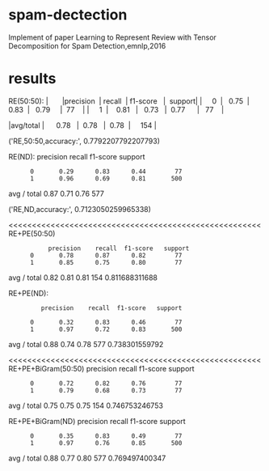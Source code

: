 # spam-dectection
Implement of paper Learning to Represent Review with Tensor Decomposition for Spam Detection,emnlp,2016
# results
RE(50:50):
|        |precision  |  recall  |  f1-score   |  support|
|     0  |    0.75   |   0.83   |   0.79      |   77    |
|     1  |    0.81   |   0.73   |   0.77      |   77    |

|avg/total |      0.78   |   0.78   |   0.78  |     154 |
 
 ('RE,50:50,accuracy:', 0.7792207792207793)


RE(ND):
             precision    recall  f1-score   support

          0       0.29      0.83      0.44        77
          1       0.96      0.69      0.81       500

avg / total       0.87      0.71      0.76       577
 
 ('RE,ND,accuracy:', 0.7123050259965338)


<<<<<<<<<<<<<<<<<<<<<<<<<<<<<<<<<<<<<<<<<<<<<<<<<<<<<<
RE+PE(50:50)

               precision    recall  f1-score   support
          0       0.78      0.87      0.82        77
          1       0.85      0.75      0.80        77

avg / total       0.82      0.81      0.81       154
0.811688311688


RE+PE(ND):

             precision    recall  f1-score   support

          0       0.32      0.83      0.46        77
          1       0.97      0.72      0.83       500

avg / total       0.88      0.74      0.78       577
0.738301559792

<<<<<<<<<<<<<<<<<<<<<<<<<<<<<<<<<<<<<<<<<<<<<<<<<<<<<<
RE+PE+BiGram(50:50)
             precision    recall  f1-score   support

          0       0.72      0.82      0.76        77
          1       0.79      0.68      0.73        77

avg / total       0.75      0.75      0.75       154
0.746753246753


RE+PE+BiGram(ND)
             precision    recall  f1-score   support

          0       0.35      0.83      0.49        77
          1       0.97      0.76      0.85       500

avg / total       0.88      0.77      0.80       577
0.769497400347




